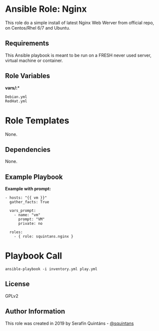 Ansible Role: Nginx
===================

This role do a simple install of latest Nginx Web Werver from official repo, on Centos/Rhel 6/7 and Ubuntu.


Requirements
------------

This Ansible playbook is meant to be run on a FRESH never used server, virtual machine or container.

Role Variables
--------------

**vars/:***
```
Debian.yml
RedHat.yml
```

Role Templates
==============

None.

Dependencies
------------

None.

Example Playbook
----------------

**Example with prompt:**
```
- hosts: "{{ vm }}"
  gather_facts: True

  vars_prompt:
    - name: "vm"
      prompt: "VM"
      private: no

  roles:
    - { role: squintans.nginx }
```

Playbook Call
=============
```
ansible-playbook -i inventory.yml play.yml
```

License
-------

GPLv2

Author Information
------------------
This role was created in 2019 by Serafín Quintáns - [@squintans](http://www.linkedin.com/in/serafin-quintans/)